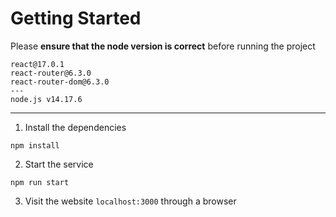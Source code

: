 # Getting Started

Please **ensure that the node version is correct** before running the project

```
react@17.0.1
react-router@6.3.0
react-router-dom@6.3.0
---
node.js v14.17.6
```

---
1. Install the dependencies

```shell
npm install
```

2. Start the service

```shell
npm run start
```

3. Visit the website `localhost:3000` through a browser
